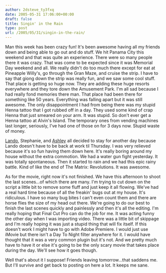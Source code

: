 ```yaml
---
author: 2dsteve_ty3fxq
date: 2005-05-31 17:06:00+00:00
draft: false
title: Singin' in the Rain
type: post
url: /2005/05/31/singin-in-the-rain/
---
```


Man this week has been crazy fun! It's been awesome having all my friends down and being able to go out and do stuff. We hit Panama City this weekend and that was quite an experience. There were so many people there it was crazy. That was come to be expected since it was Memorial Day weekend and all. We really didn't do too much there except for eat at Pineapple Willy's, go through the Gran Maze, and cruise the strip. I have to say that giong down the strip was really fun, and we saw some cool stuff. That place is getting so huge now. They are adding these huge resorts everywhere and they tore down the Amusement Park. I'm all sad because I had really fond memories there man. That place had been there for something like 50 years. Everything was falling apart but it was still awesome. The only disappointment I had from being there was my stupid Henna tattoo that I got rubbed off in a day. They used some kind of crap Henna that just smeared on your arm. It was stupid. So don't ever get a Henna tattoo at Alvin's Island. The temporary ones from vending machines last longer, seriously, I've had one of those on for 3 days now. Stupid waste of money.
   
[Lando](http://landoman.blogspot.com), Stephanie, and [Ashley](http://phatekills.blogspot.com) all decided to stay for another day because Lando doesn't have to be back at work til Thursday. I was very relieved because it's so fun having them down here. It's really boring around my house without the extra commotion. We had a water gun fight yesterday. It was totally spontaneous. Then it started to rain and we had this epic rainy battle. Kind of like the end of The Matrix: Revolutions. It was awesome.

As for the movie, right now it's not finished. We have this afternoon to shoot the last scenes...of which there are many. I'm trying to cut down on the script a little bit to remove some fluff and just keep it all flowing. We've had a real hard time because of all the freakin' bugs out at my house. It's ridiculous. I have so many bug bites I can't even count them and there are horse flies the size of my head out there. We're going to do our best to finish the last scenes quickly and painlessly and then it's all the editing. I'm really hoping that Final Cut Pro can do the job for me. It was acting funny the other day when I was importing video. There was a little bit of skippage and I'm really hoping it was just a stupid thing that will fix itself. If this doesn't work I might have to go with Adobe Premiere. I would just use iMovie but there isn't a Day To Night filter anywhere for it. I would have thought that it was a very common plugin but it's not. And we pretty much have to have it or else it's going to be the only scary movie that takes place during the day. We'll see how it goes though.

Well that's about it I suppose! Friends leaving tomorrow...that saddens me. But I'll survive and get back to posting on here a lot. It keeps me sane.
